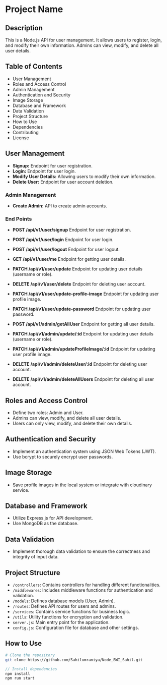 # Project Name

## Description

This is a Node.js API for user management. It allows users to register, login, and modify their own information. Admins can view, modify, and delete all user details.

## Table of Contents

-   User Management
-   Roles and Access Control
-   Admin Management
-   Authentication and Security
-   Image Storage
-   Database and Framework
-   Data Validation
-   Project Structure
-   How to Use
-   Dependencies
-   Contributing
-   License

## User Management

-   **Signup:** Endpoint for user registration.
-   **Login:** Endpoint for user login.
-   **Modify User Details:** Allowing users to modify their own information.
-   **Delete User:** Endpoint for user account deletion.

### Admin Management

-   **Create Admin:** API to create admin accounts.

### End Points

-   **POST /api/v1/user/signup** Endpoint for user registration.
-   **POST /api/v1/user/login** Endpoint for user login.
-   **POST /api/v1/user/logout** Endpoint for user logout.
-   **GET /api/v1/user/me** Endpoint for getting user details.
-   **PATCH /api/v1/user/update** Endpoint for updating user details (username or role).
-   **DELETE /api/v1/user/delete** Endpoint for deleting user account.
-   **PATCH /api/v1/user/update-profile-image** Endpoint for updating user profile image.
-   **PATCH /api/v1/user/update-password** Endpoint for updating user password.

-   **POST /api/v1/admin/getAllUser** Endpoint for getting all user details.
-   **PATCH /api/v1/admin/update/:id** Endpoint for updating user details (username or role).
-   **PATCH /api/v1/admin/updateProfileImage/:id** Endpoint for updating user profile image.
-   **DELETE /api/v1/admin/deleteUser/:id** Endpoint for deleting user account.
-   **DELETE /api/v1/admin/deleteAllUsers** Endpoint for deleting all user account.

## Roles and Access Control

-   Define two roles: Admin and User.
-   Admins can view, modify, and delete all user details.
-   Users can only view, modify, and delete their own details.

## Authentication and Security

-   Implement an authentication system using JSON Web Tokens (JWT).
-   Use bcrypt to securely encrypt user passwords.

## Image Storage

-   Save profile images in the local system or integrate with cloudinary service.

## Database and Framework

-   Utilize Express.js for API development.
-   Use MongoDB as the database.

## Data Validation

-   Implement thorough data validation to ensure the correctness and integrity of input data.

## Project Structure

-   `/controllers`: Contains controllers for handling different functionalities.
-   `/middlewares`: Includes middleware functions for authentication and validation.
-   `/models`: Defines database models (User, Admin).
-   `/routes`: Defines API routes for users and admins.
-   `/services`: Contains service functions for business logic.
-   `/utils`: Utility functions for encryption and validation.
-   `server.js`: Main entry point for the application.
-   `config.js`: Configuration file for database and other settings.

## How to Use

```bash
# Clone the repository
git clone https://github.com/Sahilumraniya/Node_BWI_Sahil.git
```

```javascript
// Install dependencies
npm install
npm run start
```
